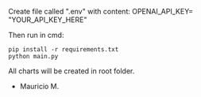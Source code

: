 Create file called ".env" with content:
OPENAI_API_KEY= "YOUR_API_KEY_HERE"


Then run in cmd:

    pip install -r requirements.txt
    python main.py

All charts will be created in root folder.
- Mauricio M.